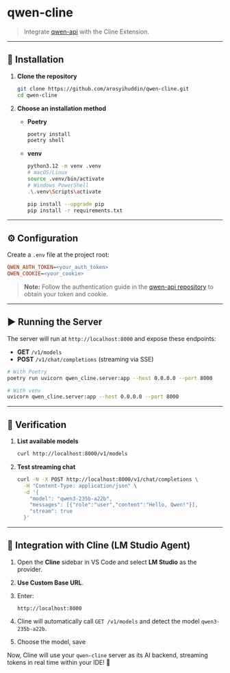 # qwen-cline

> Integrate [qwen-api](https://github.com/arosyihuddin/qwen-api) with the Cline Extension.

---

## 🚀 Installation

1. **Clone the repository**

   ```bash
   git clone https://github.com/arosyihuddin/qwen-cline.git
   cd qwen-cline

   ```

2. **Choose an installation method**

   - **Poetry**

     ```bash
     poetry install
     poetry shell
     ```

   - **venv**

     ```bash
     python3.12 -m venv .venv
     # macOS/Linux
     source .venv/bin/activate
     # Windows PowerShell
     .\.venv\Scripts\activate

     pip install --upgrade pip
     pip install -r requirements.txt
     ```

---

## ⚙️ Configuration

Create a `.env` file at the project root:

```ini
QWEN_AUTH_TOKEN=<your_auth_token>
QWEN_COOKIE=<your_cookie>
```

> **Note:** Follow the authentication guide in the [qwen-api repository](https://github.com/arosyihuddin/qwen-api) to obtain your token and cookie.

---

## ▶️ Running the Server

The server will run at `http://localhost:8000` and expose these endpoints:

- **GET** `/v1/models`
- **POST** `/v1/chat/completions` (streaming via SSE)

```bash
# With Poetry
poetry run uvicorn qwen_cline.server:app --host 0.0.0.0 --port 8000

# With venv
uvicorn qwen_cline.server:app --host 0.0.0.0 --port 8000
```

---

## 🧪 Verification

1. **List available models**

   ```bash
   curl http://localhost:8000/v1/models
   ```

2. **Test streaming chat**

   ```bash
   curl -N -X POST http://localhost:8000/v1/chat/completions \
     -H "Content-Type: application/json" \
     -d '{
       "model": "qwen3-235b-a22b",
       "messages": [{"role":"user","content":"Hello, Qwen!"}],
       "stream": true
     }'
   ```

---

## 🔗 Integration with Cline (LM Studio Agent)

1. Open the **Cline** sidebar in VS Code and select **LM Studio** as the provider.
2. **Use Custom Base URL**.
3. Enter:

   ```text
   http://localhost:8000
   ```

4. Cline will automatically call `GET /v1/models` and detect the model `qwen3-235b-a22b`.
5. Choose the model, save

Now, Cline will use your `qwen-cline` server as its AI backend, streaming tokens in real time within your IDE! 🎉
